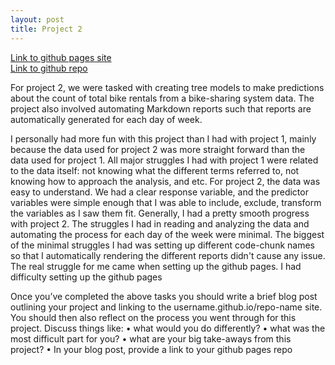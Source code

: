 ```yaml
---
layout: post
title: Project 2
---
```

[Link to github pages site](https://hyeonhpark.github.io/ST558-Project2)  
[Link to github repo](https://github.com/hyeonhpark/ST558-Project2/tree/main)  

For project 2, we were tasked with creating tree models to make predictions about the count of total bike rentals from a bike-sharing system data. The project also involved automating Markdown reports such that reports are automatically generated for each day of week.  

I personally had more fun with this project than I had with project 1, mainly because the data used for project 2 was more straight forward than the data used for project 1. All major struggles I had with project 1 were related to the data itself: not knowing what the different terms referred to, not knowing how to approach the analysis, and etc. For project 2, the data was easy to understand. We had a clear response variable, and the predictor variables were simple enough that I was able to include, exclude, transform the variables as I saw them fit. Generally, I had a pretty smooth progress with project 2. The struggles I had in reading and analyzing the data and automating the process for each day of the week were minimal. The biggest of the minimal struggles I had was setting up different code-chunk names so that I automatically rendering the different reports didn't cause any issue. The real struggle for me came when setting up the github pages. I had difficulty setting up the github pages 





Once you’ve completed the above tasks you should write a brief blog post outlining your project and linking
to the username.github.io/repo-name site. You should then also reflect on the process you went through for
this project. Discuss things like:
• what would you do differently?
• what was the most difficult part for you?
• what are your big take-aways from this project?
• In your blog post, provide a link to your github pages repo
